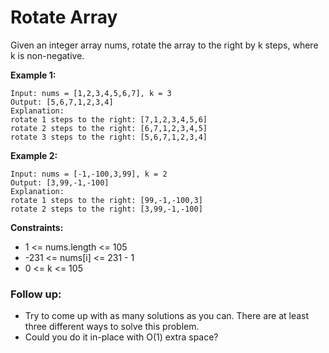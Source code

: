 # Rotate Array

Given an integer array nums, rotate the array to the right by k steps, where k is non-negative.

**Example 1:**

    Input: nums = [1,2,3,4,5,6,7], k = 3
    Output: [5,6,7,1,2,3,4]
    Explanation:
    rotate 1 steps to the right: [7,1,2,3,4,5,6]
    rotate 2 steps to the right: [6,7,1,2,3,4,5]
    rotate 3 steps to the right: [5,6,7,1,2,3,4]

**Example 2:**

    Input: nums = [-1,-100,3,99], k = 2
    Output: [3,99,-1,-100]
    Explanation:
    rotate 1 steps to the right: [99,-1,-100,3]
    rotate 2 steps to the right: [3,99,-1,-100]

**Constraints:**

- 1 <= nums.length <= 105
- -231 <= nums[i] <= 231 - 1
- 0 <= k <= 105

### Follow up:

- Try to come up with as many solutions as you can. There are at least three different ways to solve this problem.
- Could you do it in-place with O(1) extra space?
